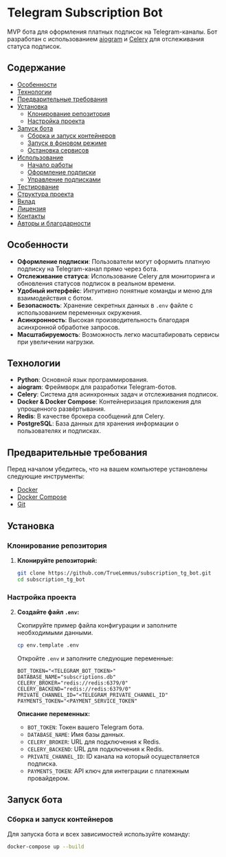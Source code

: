 # Telegram Subscription Bot

MVP бота для оформления платных подписок на Telegram-каналы. Бот разработан с использованием [aiogram](https://docs.aiogram.dev/) и [Celery](https://docs.celeryproject.org/) для отслеживания статуса подписок.

## Содержание

- [Особенности](#особенности)
- [Технологии](#технологии)
- [Предварительные требования](#предварительные-требования)
- [Установка](#установка)
  - [Клонирование репозитория](#клонирование-репозитория)
  - [Настройка проекта](#настройка-проекта)
- [Запуск бота](#запуск-бота)
  - [Сборка и запуск контейнеров](#сборка-и-запуск-контейнеров)
  - [Запуск в фоновом режиме](#запуск-в-фоновом-режиме)
  - [Остановка сервисов](#остановка-сервисов)
- [Использование](#использование)
  - [Начало работы](#начало-работы)
  - [Оформление подписки](#оформление-подписки)
  - [Управление подписками](#управление-подписками)
- [Тестирование](#тестирование)
- [Структура проекта](#структура-проекта)
- [Вклад](#вклад)
- [Лицензия](#лицензия)
- [Контакты](#контакты)
- [Авторы и благодарности](#авторы-и-благодарности)

## Особенности

- **Оформление подписки**: Пользователи могут оформить платную подписку на Telegram-канал прямо через бота.
- **Отслеживание статуса**: Использование Celery для мониторинга и обновления статусов подписок в реальном времени.
- **Удобный интерфейс**: Интуитивно понятные команды и меню для взаимодействия с ботом.
- **Безопасность**: Хранение секретных данных в `.env` файле с использованием переменных окружения.
- **Асинхронность**: Высокая производительность благодаря асинхронной обработке запросов.
- **Масштабируемость**: Возможность легко масштабировать сервисы при увеличении нагрузки.

## Технологии

- **Python**: Основной язык программирования.
- **aiogram**: Фреймворк для разработки Telegram-ботов.
- **Celery**: Система для асинхронных задач и отслеживания подписок.
- **Docker & Docker Compose**: Контейнеризация приложения для упрощенного развёртывания.
- **Redis**: В качестве брокера сообщений для Celery.
- **PostgreSQL**: База данных для хранения информации о пользователях и подписках.

## Предварительные требования

Перед началом убедитесь, что на вашем компьютере установлены следующие инструменты:

- [Docker](https://www.docker.com/get-started)
- [Docker Compose](https://docs.docker.com/compose/install/)
- [Git](https://git-scm.com/downloads)

## Установка

### Клонирование репозитория

1. **Клонируйте репозиторий:**

    ```bash
    git clone https://github.com/TrueLemmus/subscription_tg_bot.git
    cd subscription_tg_bot
    ```

### Настройка проекта

2. **Создайте файл `.env`:**

    Скопируйте пример файла конфигурации и заполните необходимыми данными.

    ```bash
    cp env.template .env
    ```

    Откройте `.env` и заполните следующие переменные:

    ```env
    BOT_TOKEN="<TELEGRAM_BOT_TOKEN>"
    DATABASE_NAME="subscriptions.db"
    CELERY_BROKER="redis://redis:6379/0"
    CELERY_BACKEND="redis://redis:6379/0"
    PRIVATE_CHANNEL_ID="<TELEGRAM_PRIVATE_CHANNEL_ID"
    PAYMENTS_TOKEN="<PAYMENT_SERVICE_TOKEN"
    ```

    **Описание переменных:**

    - `BOT_TOKEN`: Токен вашего Telegram бота.
    - `DATABASE_NAME`: Имя базы данных.
    - `CELERY_BROKER`: URL для подключения к Redis.
    - `CELERY_BACKEND`: URL для подключения к Redis.
    - `PRIVATE_CHANNEL_ID`: ID канала на который осуществляется подписка.
    - `PAYMENTS_TOKEN`: API ключ для интеграции с платежным провайдером.

## Запуск бота

### Сборка и запуск контейнеров

Для запуска бота и всех зависимостей используйте команду:

```bash
docker-compose up --build
